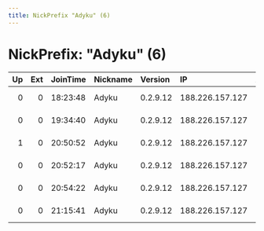 ```yaml
---
title: NickPrefix "Adyku" (6)
---
```


# NickPrefix: "Adyku" (6)

|   Up |   Ext | JoinTime   | Nickname   | Version   | IP              | AS                | CC   |   ORp |   Dirp | OS    | Contact                            |   eFamMembers |
|-----:|------:|:-----------|:-----------|:----------|:----------------|:------------------|:-----|------:|-------:|:------|:-----------------------------------|--------------:|
|    0 |     0 | 18:23:48   | Adyku      | 0.2.9.12  | 188.226.157.127 | DigitalOcean, LLC | nl   | 12345 |      0 | Linux | Adyku &lt;adicel ady@yahoo.com&gt; |             2 |
|    0 |     0 | 19:34:40   | Adyku      | 0.2.9.12  | 188.226.157.127 | DigitalOcean, LLC | nl   | 12345 |      0 | Linux | Adyku &lt;adicel ady@yahoo.com&gt; |             1 |
|    1 |     0 | 20:50:52   | Adyku      | 0.2.9.12  | 188.226.157.127 | DigitalOcean, LLC | nl   | 12343 |      0 | Linux | Adyku &lt;adicel ady@yahoo.com&gt; |             1 |
|    0 |     0 | 20:52:17   | Adyku      | 0.2.9.12  | 188.226.157.127 | DigitalOcean, LLC | nl   | 12346 |      0 | Linux | Adyku &lt;adicel ady@yahoo.com&gt; |             1 |
|    0 |     0 | 20:54:22   | Adyku      | 0.2.9.12  | 188.226.157.127 | DigitalOcean, LLC | nl   | 12349 |      0 | Linux | Adyku &lt;adicel ady@yahoo.com&gt; |             1 |
|    0 |     0 | 21:15:41   | Adyku      | 0.2.9.12  | 188.226.157.127 | DigitalOcean, LLC | nl   | 12347 |      0 | Linux | Adyku &lt;adicel ady@yahoo.com&gt; |             1 |
